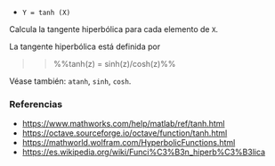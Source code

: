 - `Y = tanh (X)`

Calcula la tangente hiperbólica para cada elemento de `X`.

La tangente hiperbólica está definida por

> > %%tanh(z) = sinh(z)/cosh(z)%%

Véase también: `atanh`, `sinh`, `cosh`.

### Referencias

- https://www.mathworks.com/help/matlab/ref/tanh.html
- https://octave.sourceforge.io/octave/function/tanh.html
- https://mathworld.wolfram.com/HyperbolicFunctions.html
- https://es.wikipedia.org/wiki/Funci%C3%B3n_hiperb%C3%B3lica
